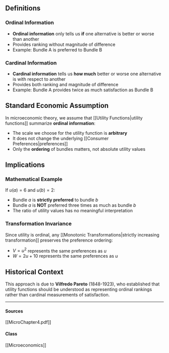 ## Definitions

### Ordinal Information
- **Ordinal information** only tells us **if** one alternative is better or worse than another
- Provides ranking without magnitude of difference
- Example: Bundle A is preferred to Bundle B

### Cardinal Information  
- **Cardinal information** tells us **how much** better or worse one alternative is with respect to another
- Provides both ranking and magnitude of difference
- Example: Bundle A provides twice as much satisfaction as Bundle B

## Standard Economic Assumption

In microeconomic theory, we assume that [[Utility Functions|utility functions]] summarize **ordinal information**:

- The scale we choose for the utility function is **arbitrary**
- It does not change the underlying [[Consumer Preferences|preferences]]
- Only the **ordering** of bundles matters, not absolute utility values

## Implications

### Mathematical Example
If $u(a) = 6$ and $u(b) = 2$:
- Bundle $a$ is **strictly preferred** to bundle $b$
- Bundle $a$ is **NOT** preferred three times as much as bundle $b$
- The ratio of utility values has no meaningful interpretation

### Transformation Invariance
Since utility is ordinal, any [[Monotonic Transformations|strictly increasing transformation]] preserves the preference ordering:
- $V = u^2$ represents the same preferences as $u$
- $W = 2u + 10$ represents the same preferences as $u$

## Historical Context

This approach is due to **Vilfredo Pareto** (1848-1923), who established that utility functions should be understood as representing ordinal rankings rather than cardinal measurements of satisfaction.

---
#### Sources
[[MicroChapter4.pdf]]
#### Class
[[Microeconomics]]